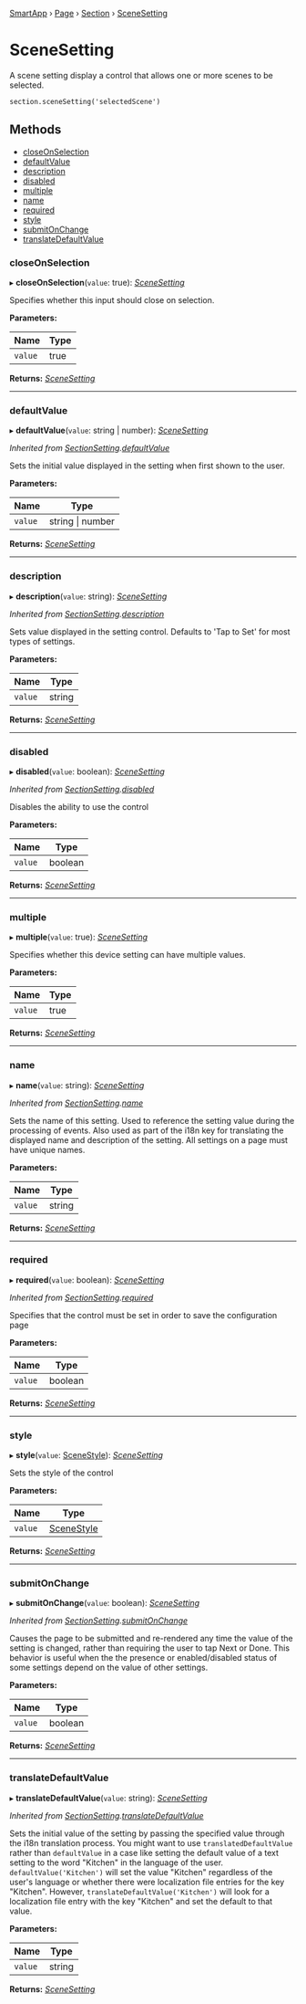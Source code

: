 [SmartApp](_smart_app_d_.smartapp.md) › [Page](_pages_page_d_.page.md) › [Section](_pages_section_d_.section.md) ›  [SceneSetting](_pages_scene_setting_d_.scenesetting.md)

# SceneSetting

A scene setting display a control that allows one or more scenes to be selected.
```
section.sceneSetting('selectedScene')
```

## Methods

* [closeOnSelection](_pages_scene_setting_d_.scenesetting.md#closeonselection)
* [defaultValue](_pages_scene_setting_d_.scenesetting.md#defaultvalue)
* [description](_pages_scene_setting_d_.scenesetting.md#description)
* [disabled](_pages_scene_setting_d_.scenesetting.md#disabled)
* [multiple](_pages_scene_setting_d_.scenesetting.md#multiple)
* [name](_pages_scene_setting_d_.scenesetting.md#name)
* [required](_pages_scene_setting_d_.scenesetting.md#required)
* [style](_pages_scene_setting_d_.scenesetting.md#style)
* [submitOnChange](_pages_scene_setting_d_.scenesetting.md#submitonchange)
* [translateDefaultValue](_pages_scene_setting_d_.scenesetting.md#translatedefaultvalue)


###  closeOnSelection

▸ **closeOnSelection**(`value`: true): *[SceneSetting](_pages_scene_setting_d_.scenesetting.md)*

Specifies whether this input should close on selection.

**Parameters:**

Name | Type |
------ | ------ |
`value` | true |

**Returns:** *[SceneSetting](_pages_scene_setting_d_.scenesetting.md)*

___

###  defaultValue

▸ **defaultValue**(`value`: string | number): *[SceneSetting](_pages_scene_setting_d_.scenesetting.md)*

*Inherited from [SectionSetting](_pages_section_setting_d_.sectionsetting.md).[defaultValue](_pages_section_setting_d_.sectionsetting.md#defaultvalue)*

Sets the initial value displayed in the setting when first shown to the user.

**Parameters:**

Name | Type |
------ | ------ |
`value` | string &#124; number |

**Returns:** *[SceneSetting](_pages_scene_setting_d_.scenesetting.md)*

___

###  description

▸ **description**(`value`: string): *[SceneSetting](_pages_scene_setting_d_.scenesetting.md)*

*Inherited from [SectionSetting](_pages_section_setting_d_.sectionsetting.md).[description](_pages_section_setting_d_.sectionsetting.md#description)*

Sets value displayed in the setting control. Defaults to 'Tap to Set' for most types of settings.

**Parameters:**

Name | Type |
------ | ------ |
`value` | string |

**Returns:** *[SceneSetting](_pages_scene_setting_d_.scenesetting.md)*

___

###  disabled

▸ **disabled**(`value`: boolean): *[SceneSetting](_pages_scene_setting_d_.scenesetting.md)*

*Inherited from [SectionSetting](_pages_section_setting_d_.sectionsetting.md).[disabled](_pages_section_setting_d_.sectionsetting.md#disabled)*

Disables the ability to use the control

**Parameters:**

Name | Type |
------ | ------ |
`value` | boolean |

**Returns:** *[SceneSetting](_pages_scene_setting_d_.scenesetting.md)*

___

###  multiple

▸ **multiple**(`value`: true): *[SceneSetting](_pages_scene_setting_d_.scenesetting.md)*

Specifies whether this device setting can have multiple values.

**Parameters:**

Name | Type |
------ | ------ |
`value` | true |

**Returns:** *[SceneSetting](_pages_scene_setting_d_.scenesetting.md)*

___

###  name

▸ **name**(`value`: string): *[SceneSetting](_pages_scene_setting_d_.scenesetting.md)*

*Inherited from [SectionSetting](_pages_section_setting_d_.sectionsetting.md).[name](_pages_section_setting_d_.sectionsetting.md#name)*

Sets the name of this setting. Used to reference the setting value during the processing of events. Also
used as part of the i18n key for translating the displayed name and description of the setting. All settings
on a page must have unique names.

**Parameters:**

Name | Type |
------ | ------ |
`value` | string |

**Returns:** *[SceneSetting](_pages_scene_setting_d_.scenesetting.md)*

___

###  required

▸ **required**(`value`: boolean): *[SceneSetting](_pages_scene_setting_d_.scenesetting.md)*

*Inherited from [SectionSetting](_pages_section_setting_d_.sectionsetting.md).[required](_pages_section_setting_d_.sectionsetting.md#required)*

Specifies that the control must be set in order to save the configuration page

**Parameters:**

Name | Type |
------ | ------ |
`value` | boolean |

**Returns:** *[SceneSetting](_pages_scene_setting_d_.scenesetting.md)*

___

###  style

▸ **style**(`value`: [SceneStyle](../enums/_pages_scene_setting_d_.scenestyle.md)): *[SceneSetting](_pages_scene_setting_d_.scenesetting.md)*

Sets the style of the control

**Parameters:**

Name | Type |
------ | ------ |
`value` | [SceneStyle](../enums/_pages_scene_setting_d_.scenestyle.md) |

**Returns:** *[SceneSetting](_pages_scene_setting_d_.scenesetting.md)*

___

###  submitOnChange

▸ **submitOnChange**(`value`: boolean): *[SceneSetting](_pages_scene_setting_d_.scenesetting.md)*

*Inherited from [SectionSetting](_pages_section_setting_d_.sectionsetting.md).[submitOnChange](_pages_section_setting_d_.sectionsetting.md#submitonchange)*

Causes the page to be submitted and re-rendered any time the value of the setting is changed, rather than
requiring the user to tap Next or Done. This behavior is useful when the the presence or enabled/disabled
status of some settings depend on the value of other settings.

**Parameters:**

Name | Type |
------ | ------ |
`value` | boolean |

**Returns:** *[SceneSetting](_pages_scene_setting_d_.scenesetting.md)*

___

###  translateDefaultValue

▸ **translateDefaultValue**(`value`: string): *[SceneSetting](_pages_scene_setting_d_.scenesetting.md)*

*Inherited from [SectionSetting](_pages_section_setting_d_.sectionsetting.md).[translateDefaultValue](_pages_section_setting_d_.sectionsetting.md#translatedefaultvalue)*

Sets the initial value of the setting by passing the specified value through the i18n translation process.
You might want to use `translatedDefaultValue` rather than `defaultValue` in a case like setting the
default value of a text setting to the word "Kitchen" in the language of the user. `defaultValue('Kitchen')`
will set the value "Kitchen" regardless of the user's language or whether there were localization file entries
for the key "Kitchen". However, `translateDefaultValue('Kitchen')` will look for a localization file entry
with the key "Kitchen" and set the default to that value.

**Parameters:**

Name | Type |
------ | ------ |
`value` | string |

**Returns:** *[SceneSetting](_pages_scene_setting_d_.scenesetting.md)*

